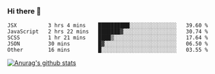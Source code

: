 ### Hi there 👋



<!--
**webB1an/webB1an** is a ✨ _special_ ✨ repository because its `README.md` (this file) appears on your GitHub profile.

Here are some ideas to get you started:

- 🔭 I’m currently working on ...
- 🌱 I’m currently learning ...
- 👯 I’m looking to collaborate on ...
- 🤔 I’m looking for help with ...
- 💬 Ask me about ...
- 📫 How to reach me: ...
- 😄 Pronouns: ...
- ⚡ Fun fact: ...
-->

<!--START_SECTION:waka-->
```text
JSX          3 hrs 4 mins    ██████████░░░░░░░░░░░░░░░   39.60 % 
JavaScript   2 hrs 22 mins   ███████▓░░░░░░░░░░░░░░░░░   30.74 % 
SCSS         1 hr 21 mins    ████▒░░░░░░░░░░░░░░░░░░░░   17.64 % 
JSON         30 mins         █▓░░░░░░░░░░░░░░░░░░░░░░░   06.50 % 
Other        16 mins         █░░░░░░░░░░░░░░░░░░░░░░░░   03.55 % 
```
<!--END_SECTION:waka-->


[![Anurag's github stats](https://github-readme-stats.vercel.app/api?username=webB1an&show_icons=true&theme=radical)](https://github.com/anuraghazra/github-readme-stats)

